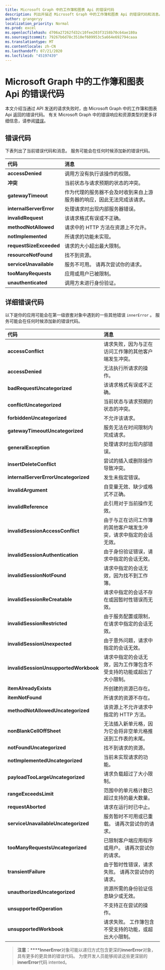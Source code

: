 ```yaml
---
title: Microsoft Graph 中的工作簿和图表 Api 的错误代码
description: 列出并描述 Microsoft Graph 中的工作簿和图表 Api 的错误代码和消息。
author: grangeryy
localization_priority: Normal
ms.prod: excel
ms.openlocfilehash: d706a27262fd32c10fee203f3158b70c64ae180a
ms.sourcegitcommit: 79267b6d78c3510ef609953c5a664e692794caaa
ms.translationtype: MT
ms.contentlocale: zh-CN
ms.lasthandoff: 07/21/2020
ms.locfileid: "45197439"
---
```

# <a name="error-codes-for-workbooks-and-charts-apis-in-microsoft-graph"></a>Microsoft Graph 中的工作簿和图表 Api 的错误代码

本文介绍当通过 API 发送的请求失败时，由 Microsoft Graph 中的工作簿和图表 Api 返回的错误代码。 有关 Microsoft Graph 中的错误响应和资源类型的更多详细信息，请参阅[错误](/graph/errors.md)。

## <a name="error-code"></a>错误代码

下表列出了当前错误代码和消息。 服务可能会在任何时候添加新的错误代码。

| 代码                      | 消息
|:--------------------------|:--------------
| **accessDenied**      | 调用方没有执行该操作的权限。
| **冲突**          | 当前状态与请求预期的状态的冲突。
| **gatewayTimeout**        | 作为代理的服务器不会及时收到来自上游服务器的响应，因此无法完成该请求。
| **internalServerError**            | 处理请求时出现内部服务器错误。
| **invalidRequest**          | 该请求格式有误或不正确。
| **methodNotAllowed**        |请求中的 HTTP 方法在资源上不允许。
| **notImplemented**          | 所请求的功能未实现。
| **requestSizeExceeded**       | 请求的大小超出最大限制。
| **resourceNotFound**          | 找不到资源。
| **serviceUnavailable**      | 服务不可用。 请再次尝试你的请求。
| **tooManyRequests**     | 应用或用户已被限制。
| **unauthenticated**  | 调用方未进行身份验证。

## <a name="detailed-error-code"></a>详细错误代码
以下是你的应用可能会在第一级嵌套对象中遇到的一些其他错误 `innerError` 。 服务可能会在任何时候添加新的错误代码。

| 代码                               | 消息
|:-----------------------------------|:----------------------------------------------------------
| **accessConflict**   |请求失败，因为与正在访问工作簿的其他客户端发生冲突。
| **accessDenied**         | 无法执行所请求的操作。
| **badRequestUncategorized**               | 该请求格式有误或不正确。
| **conflictUncategorized**                   | 当前状态与请求预期的状态的冲突。
| **forbiddenUncategorized**                    | 不允许该请求。
| **gatewayTimeoutUncategorized**         | 服务无法在时间限制内完成请求。
| **generalException**         | 处理请求时出现内部错误。
| **insertDeleteConflict**         | 尝试的插入或删除操作导致冲突。
| **internalServerErrorUncategorized**       | 发生未指定错误。
| **invalidArgument**         | 自变量无效、缺少或格式不正确。
| **invalidReference**         | 此引用对于当前操作无效。
| **invalidSessionAccessConflict**             | 由于与正在访问工作簿的其他客户端发生冲突，请求中指定的会话无效。
| **invalidSessionAuthentication**         | 由于身份验证错误，请求中指定的会话无效。
| **invalidSessionNotFound**         | 请求中指定的会话无效，因为找不到工作簿。
| **invalidSessionReCreatable**             | 请求中指定的会话不存在或因暂时性错误而无效。
| **invalidSessionRestricted**          | 由于服务配置或限制，在请求中指定的会话无效。
| **invalidSessionUnexpected**                | 由于意外问题，请求中指定的会话无效。
| **invalidSessionUnsupportedWorkbook**              | 请求中指定的会话无效，因为工作簿包含不受支持的功能或超出了大小限制。
| **itemAlreadyExists**         | 所创建的资源已存在。
| **itemNotFound**         | 所请求的资源不存在。
| **methodNotAllowedUncategorized**              | 该资源上不允许请求中指定的 HTTP 方法。
| **nonBlankCellOffSheet**         | 无法插入新单元格，因为它会将非空单元格推送到工作表的末尾。
| **notFoundUncategorized**             | 找不到请求的资源。
| **notImplementedUncategorized**            | 当前未实现请求的功能。
| **payloadTooLargeUncategorized**              | 请求负载超过了大小限制。
| **rangeExceedsLimit**         | 范围中的单元格计数已超过支持的最大数量。
| **requestAborted**         | 请求在运行时已中止。
| **serviceUnavailableUncategorized**      | 服务暂时不可用或已重载。 请再次尝试你的请求。
| **tooManyRequestsUncategorized**             | 已限制客户端应用程序或用户。 请再次尝试你的请求。
| **transientFailure**           | 由于暂时性错误，请求失败。 请再次尝试你的请求。
| **unauthorizedUncategorized**         | 资源所需的身份验证信息缺少或无效。
| **unsupportedOperation**         | 不支持正在尝试的操作。
| **unsupportedWorkbook**         | 请求失败。 工作簿包含不受支持的功能，或超出大小限制。

>**注意：****InnerError**对象可能以递归方式包含更深的**innerError**对象，具有更多的更具体的错误代码。 为使开发人员能够阅读这些更深层的**innerError**代码 intented。
<!-- {
  "type": "#page.annotation",
  "description": "Workbook error code and message",
  "keywords": "error response, error codes, innerError, message, code",
  "section": "documentation",
  "tocPath": ""
} -->
